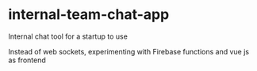 # internal-team-chat-app

Internal chat tool for a startup to use

Instead of web sockets, experimenting with Firebase functions and vue js as frontend

